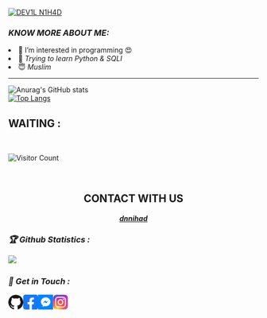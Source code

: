 [![DEV1L N1H4D](https://readme-typing-svg.herokuapp.com?color=%2300FF00&size=30&lines=HEY!+I'M+DN+NIHAD)](https://github.com/dnnihad)
<h3><b><i>KNOW MORE ABOUT ME:</i></b></h3>
<li> 👀 I’m interested in programming 😍</i></li>
<li> 🐍 <i>Trying to learn Python & SQLI</i></li>
<li> 😇 <i>Muslim</i></li>



******************************************

![Anurag's GitHub stats](https://github-readme-stats.vercel.app/api?username=dnnihad&show_icons=true&theme=radical)
<br>
[![Top Langs](https://github-readme-stats.vercel.app/api/top-langs/?username=dnnihad&layout=compact)](https://github.com/dnnihad)
<br>
## WAITING :

<br>

![Visitor Count](https://profile-counter.glitch.me/dnnihad/count.svg)


<br>
<div align="center">
<h2>CONTACT WITH US</h2>

<h4><i><b><a href ="https://www.facebook.com/DNNIHAD/">dnnihad</a></b></i></h4>
</div>

<h3><b><i>🏆 Github Statistics :</i></b></h3>
<a href="https://github.com/dnnihad"><img width=550 src="https://github-profile-trophy.vercel.app/?username=dnnihad&theme=dracula&no-frame=true&title=Followers,Stars,Commit,Repository,Issues"/></a>

<h3><b><i>📡 Get in Touch :</i></b></h3>
<a href="https://github.com/dnnihad"><img align="left" title="Github" alt="Github" width="30px" src="DN/github.png" /></a>
<a href="https://fb.com/DNNIHAD"><img align="left" title="Facebook" alt="Facebook" width="30px" src="DN/facebook.png" /></a>
<a href="https://m.me/DNNIHAD"><img align="left" title="Messenger" alt="Messenger" width="30px" src="DN/messenger.png" /></a>
<a href="https://www.instagram.com/DNNIHAD"><img align="left" title="Instagram" alt="Instagram" width="30px" src="DN/instagram.png" /></a>
